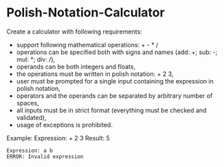 # Polish-Notation-Calculator
 
Create a calculator with following requirements:
  * support following mathematical operations: + - * /
  * operations can be specified both with signs and names (add: +; sub: -; mul: *; div: /),
  * operands can be both integers and floats,
  * the operations must be written in polish notation: + 2 3,
  * user must be prompted for a single input containing the expression in polish notation,
  * operators and the operands can be separated by arbitrary number of spaces,
  * all inputs must be in strict format (everything must be checked and validated),
  * usage of exceptions is prohibited.

Example:
    Expression: + 2 3
    Result: 5

    Expression: a b
	ERROR: Invalid expression
